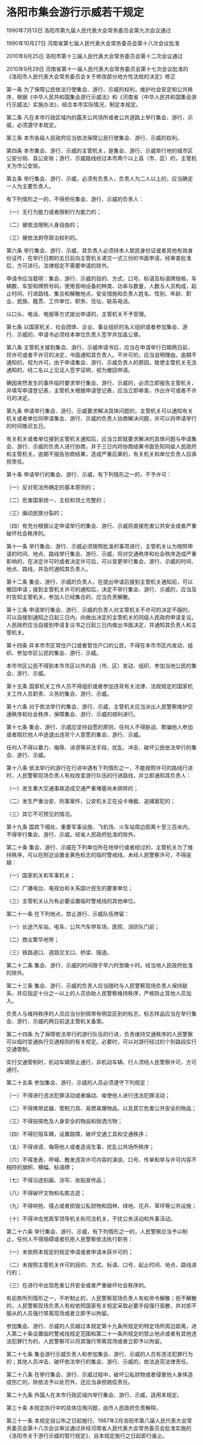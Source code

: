 # 洛阳市集会游行示威若干规定

1990年7月13日 洛阳市第九届人民代表大会常务委员会第九次会议通过

1990年10月27日 河南省第七届人民代表大会常务委员会第十八次会议批准

2010年8月25日 洛阳市第十三届人民代表大会常务委员会第十二次会议通过

2010年9月29日 河南省第十一届人民代表大会常务委员会第十七次会议批准的《洛阳市人民代表大会常务委员会关于修改部分地方性法规的决定》修正

<!-- INFO END -->

第一条 为了保障公民依法行使集会、游行、示威的权利，维护社会安定和公共秩序，根据《中华人民共和国集会游行示威法》和《河南省〈中华人民共和国集会游行示威法〉实施办法》，结合本市实际情况，制定本规定。

第二条 凡在本市行政区域内的露天公共场所或者公共道路上举行集会、游行、示威，必须遵守本规定。

第三条 本市各级人民政府应当依法保障公民行使集会、游行、示威的权利。

第四条 本市集会、游行、示威的主管机关，是集会、游行、示威举行地的城市区公安分局、县公安局；游行、示威路线经过本市两个以上县（市、区）的，主管机关为市公安局。

第五条 举行集会、游行、示威，必须有负责人，负责人为二人以上的，应当确定一人为主要负责人。

有下列情形之一的，不得担任集会、游行、示威的负责人：

（一）无行为能力或者限制行为能力的；

（二）被依法限制人身自由的；

（三）被依法剥夺政治权利的。

第六条 举行集会、游行、示威，其负责人必须持本人居民身份证或者其他有效身份证件，在举行日期的五日前向主管机关递交一式三份的书面申请，经审查批准后，方可进行。法律规定不需要申请的除外。

申请书应当载明：集会、游行、示威的目的、方式，口号、标语及标语牌规格，车辆数、车型和牌照号码，使用音响设备的种类、功率与数量，人数与人员构成，起止时间、行进路线、集合和解散地点，安全措施和负责人姓名、性别、年龄、职业、民族、籍贯、工作单位、职务、住址、联系电话。

以口头、电话、电报等方式提出申请的，主管机关不予受理。

第七条 以国家机关、社会团体、企业、事业组织的名义组织或者参加集会、游行、示威的，申请书必须经本单位负责人签字并加盖公章。

第八条 主管机关接到集会、游行、示威申请书后，应当在申请举行日期两日前，将许可或者不许可的决定，书面通知其负责人。不许可的，应当说明理由。逾期不通知的，视为许可。由于申请集会、游行、示威负责人的原因，致使主管机关无法通知的，经二名以上见证人签字证明，视为撤回申请。

确因突然发生的事件临时要求举行集会、游行、示威的，必须立即报告主管机关，并填写申请登记表，主管机关根据申请登记表，应当立即审查，作出许可或者不许可的决定。

第九条 申请举行集会、游行、示威要求解决具体问题的，主管机关可以通知有关机关或者单位同申请集会、游行、示威的负责人协商解决问题，并可以将申请举行的时间推迟五日。

有关机关或者单位接到主管机关通知后，应当立即就要求解决的具体问题与申请集会、游行、示威的负责人进行协商，并于三日内将协商结果书面告知同级人民政府和主管机关。逾期不报告协商结果，造成严重后果的，有关机关和单位负责人应承担责任。

第十条 申请举行的集会、游行、示威，有下列情形之一的，不予许可：

（一）反对宪法所确定的基本原则的；

（二）危害国家统一、主权和领土完整的；

（三）煽动民族分裂的；

（四）有充分根据认定申请举行的集会、游行、示威将直接危害公共安全或者严重破坏社会秩序的。

第十一条 举行集会、游行、示威必须按照批准的事项进行，主管机关认为按照申请的时间、地点、路线举行集会、游行、示威，将对交通秩序和社会秩序造成严重影响的，在决定许可时或者决定许可后，可以变更举行集会、游行、示威的时间、地点、路线，并及时通知其负责人。

第十二条 集会、游行、示威的负责人，在提出申请后接到主管机关通知前，可以撤回申请；接到主管机关许可的通知后，决定不举行集会、游行、示威的，应当及时告知主管机关。参加人已经集合的，应当负责解散。

第十三条 申请举行集会、游行、示威的负责人对主管机关不许可的决定不服的，可以自接到通知之日起三日内，向做出决定的主管机关的同级人民政府申请复议。人民政府应当自接到申请复议书之日起三日内做出书面决定，并通知其负责人和主管机关。

第十四条 非本市市区常住户口或者暂住户口的公民，不得在本市市区内发动、组织、参加市区公民的集会、游行、示威。

本市市区公民不得到本市市区以外的县（市、区）发动、组织、参加当地公民的集会、游行、示威。

第十五条 国家机关工作人员不得组织或者参加违背有关法律、法规规定的国家机关工作人员职责、义务的集会、游行、示威。

第十六条 对于依法举行的集会、游行、示威，主管机关应当派出人民警察维护交通秩序和社会秩序，保障集会、游行、示威的顺利进行。

第十七条 集会、游行、示威应坚持自愿的原则，任何人不得胁迫、欺骗他人参加或者阻拦他人中途退出违背个人意愿的集会、游行、示威。

任何人不得以暴力、侮辱、诽谤等非法手段，扰乱、冲击、破坏公民依法举行的集会、游行、示威。

第十八条 依法举行的游行在行进中遇有下列情形之一，不能按照许可的路线行进时，人民警察现场负责人有权改变游行队伍的行进路线，并立即通知其负责人：

（一）发生重大交通事故造成交通严重堵塞尚未排除的；

（二）发生严重治安、刑事案件，公安机关正在设卡堵截、追捕案犯的；

（三）其它不可预见的情况。

第十九条 国宾下榻处、重要军事设施、飞机场、火车站周边距离十至三百米内，不得举行集会、游行、示威。经省人民政府批准的除外。

第二十条 集会、游行、示威在下列单位所在地举行或者经过的，主管机关为了维持秩序，可以在附近设置金黄色标志的临时警戒线，未经人民警察许可，不得逾越：

（一）国家机关和军事机关；

（二）广播电台、电视台和关系国计民生的要害单位；

（三）主管机关认为有必要设置临时警戒线的其他单位。

第二十一条 在下列地点，禁止游行、示威队伍停留：

（一）长途汽车站，电车、公共汽车停车场，医院、消防队门前；

（二）商业繁华地带；

（三）铁路道口、道路交叉口、桥梁、隧道。

第二十二条 集会、游行、示威的时间限于早六时至晚十时。经当地人民政府批准的除外。

第二十三条 集会、游行、示威的负责人应当随时与人民警察现场负责人保持联系，并应指定十分之一以上的人员协助人民警察维持秩序，严格防止其他人员加入。

负责人与维持秩序的人员应当分别佩带有明显区别的标志，标志样品应当在举行集会、游行、示威的两日前送主管机关备案。

第二十四条 为了保障依法举行的游行队伍的行进，负责维持交通秩序的人民警察可以临时变通执行交通规则的有关规定。必要时，可以对游行经过的个别路段实行交通管制。

实行交通管制时，机动车辆禁止通行，非机动车辆、行人须经人民警察许可，方可通行。

第二十五条 参加集会、游行、示威的人员必须遵守下列规定：

（一）不得进行违法犯罪活动或者煽动、唆使他人进行违法犯罪活动；

（二）不得携带武器、管制刀具、易燃易爆物品，以及其它危害公共安全的物品；

（三）不得投掷危及人身安全的物品和抛洒污物；

（四）不得拦阻车辆，设置路障，破坏交通工具和交通秩序；

（五）不得诽谤、侮辱他人或者造谣生事，扰乱公共场所秩序；

（六）不得发表、呼喊、散发违背许可内容的演说、口号、传单和举与许可内容不相符的旗帜、横幅、标语牌；

（七）不得沿途刻画、涂写、张贴宣传品；

（八）不得破坏文物和名胜古迹；

（九）不得哄抢、侵占或者损毁公私财物和园林、绿地、花卉、草坪等公共设施；

（十）不得冲击党政军领导机关和司法机关，干扰公务活动和外事活动。

第二十六条 举行集会、游行、示威，有下列情形之一的，人民警察应当予以制止，任何人不得阻碍或者抗拒人民警察依法执行职务：

（一）未依照本规定的规定申请或者申请未获许可的；

（二）未按照主管机关许可的目的、方式、标语、口号、起止时间、地点、路线进行的；

（三）在进行中出现危害公共安全或者严重破坏社会秩序的。

有前款所列情形之一，不听制止的，人民警察现场负责人有权命令解散；拒不解散的，人民警察现场负责人有权依照国家有关规定采取必要手段强行驱散，并对拒不服从的人员强行带离现场或者立即予以拘留。

参加集会、游行、示威的人员越过本规定第十九条所规定的特定场所周边距离，进入第二十条设置临时警戒线规定范围和第二十一条所规定的禁止地点或者有其他违法犯罪行为的，人民警察可以将其强行带离现场或者立即予以拘留。

第二十七条 集会游行示威负责人和参加集会、游行、示威的人员有违法犯罪行为的；其他人员冲击、破坏依法举行的集会、游行、示威的，依法追究法律责任。

第二十八条 在举行集会、游行、示威过程中，破坏公私财物或者侵害他人身体造成伤亡的，除依法予以处罚外，还应当承担赔偿责任。

第二十九条 外国人在本市行政区域内举行集会、游行、示威，适用本规定。

第三十条 本规定执行中的具体应用问题，由市人民政府负责解释。

第三十一条 本规定自公布之日起施行。1987年2月洛阳市第八届人民代表大会常务委员会第十八次会议审议通过并经河南省人民代表大会常务委员会批准实施的《洛阳市关于游行示威的暂行规定》，自本规定施行之日起即行废止。